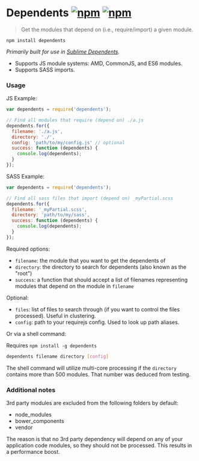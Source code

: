 # Dependents [![npm](http://img.shields.io/npm/v/dependents.svg)](https://npmjs.org/package/dependents) [![npm](http://img.shields.io/npm/dm/dependents.svg)](https://npmjs.org/package/dependents)

> Get the modules that depend on (i.e., require/import) a given module.

`npm install dependents`

*Primarily built for use in [Sublime Dependents](https://github.com/mrjoelkemp/sublime-dependents).*

* Supports JS module systems: AMD, CommonJS, and ES6 modules.
* Supports SASS imports.

### Usage

JS Example:

```javascript
var dependents = require('dependents');

// Find all modules that require (depend on) ./a.js
dependents.for({
  filename: './a.js',
  directory: './',
  config: 'path/to/my/config.js' // optional
  success: function (dependents) {
    console.log(dependents);
  }
});
```

SASS Example:

```javascript
var dependents = require('dependents');

// Find all sass files that import (depend on) _myPartial.scss
dependents.for({
  filename: '_myPartial.scss',
  directory: 'path/to/my/sass',
  success: function (dependents) {
    console.log(dependents);
  }
});
```

Required options:

* `filename`: the module that you want to get the dependents of
* `directory`: the directory to search for dependents (also known as the "root")
* `success`: a function that should accept a list of filenames representing modules that depend on the module in `filename`

Optional:

* `files`: list of files to search through (if you want to control the files processed). Useful in clustering.
* `config`: path to your requirejs config. Used to look up path aliases.


Or via a shell command:

Requires `npm install -g dependents`

```bash
dependents filename directory [config]
```

The shell command will utilize multi-core processing if the `directory`
contains more than 500 modules. That number was deduced from testing.

### Additional notes

3rd party modules are excluded from the following folders by default:

* node_modules
* bower_components
* vendor

The reason is that no 3rd party dependency will depend on any of
your application code modules, so they should not be processed.
This results in a performance boost.
